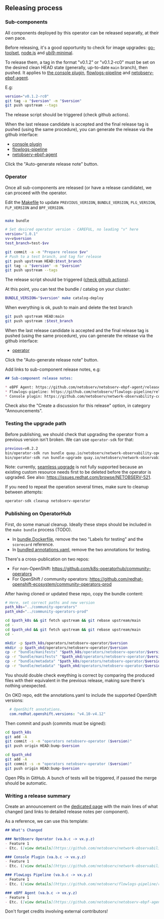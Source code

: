 ## Releasing process

### Sub-components

All components deployed by this operator can be released separatly, at their own pace.

Before releasing, it's a good opportunity to check for image upgrades: [go-toolset](https://catalog.redhat.com/software/containers/ubi9/go-toolset/61e5c00b4ec9945c18787690), [node.js](https://catalog.redhat.com/software/containers/ubi9/nodejs-16/61a60604c17162a20c1c6a2e) and [ubi9-minimal](https://catalog.redhat.com/software/containers/ubi9-minimal/61832888c0d15aff4912fe0d).

To release them, a tag in the format "v0.1.2" or "v0.1.2-rc0" must be set on the desired clean HEAD state (generally, up-to-date `main` branch), then pushed. It applies to [the console plugin](https://github.com/netobserv/network-observability-console-plugin/), [flowlogs-pipeline](https://github.com/netobserv/flowlogs-pipeline) and [netobserv-ebpf-agent](https://github.com/netobserv/netobserv-ebpf-agent).

E.g:

```bash
version="v0.1.2-rc0"
git tag -a "$version" -m "$version"
git push upstream --tags
```

The release script should be triggered (check github actions).

When the last release candidate is accepted and the final release tag is pushed (using the same procedure), you can generate the release via the github interface:
- [console plugin](https://github.com/netobserv/network-observability-console-plugin/releases/new)
- [flowlogs-pipeline](https://github.com/netobserv/flowlogs-pipeline/releases/new)
- [netobserv-ebpf-agent](https://github.com/netobserv/netobserv-ebpf-agent/releases/new)

Click the "Auto-generate release note" button.

### Operator

Once all sub-components are released (or have a release candidate), we can proceed with the operator.

Edit the [Makefile](./Makefile) to update `PREVIOUS_VERSION`, `BUNDLE_VERSION`, `PLG_VERSION`, `FLP_VERSION` and `BPF_VERSION`.

```bash

make bundle

# Set desired operator version - CAREFUL, no leading "v" here
version="1.0.1"
vv=v$version
test_branch=test-$vv

git commit -a -m "Prepare release $vv"
# Push to a test branch, and tag for release
git push upstream HEAD:$test_branch
git tag -a "$version" -m "$version"
git push upstream --tags
```

The release script should be triggered ([check github actions](https://github.com/netobserv/network-observability-operator/actions)).

At this point, you can test the bundle / catalog on your cluster:

```bash
BUNDLE_VERSION="$version" make catalog-deploy
```

When everything is ok, push to main and delete the test branch

```bash
git push upstream HEAD:main
git push upstream :$test_branch
```

When the last release candidate is accepted and the final release tag is pushed (using the same procedure), you can generate the release via the github interface:
- [operator](https://github.com/netobserv/network-observability-operator/releases/new)

Click the "Auto-generate release note" button.

Add links to sub-component release notes, e.g:

```md
## Sub-component release notes:

* eBPF Agent: https://github.com/netobserv/netobserv-ebpf-agent/releases/tag/v0.1.2
* Flowlogs-pipeline: https://github.com/netobserv/flowlogs-pipeline/releases/tag/v0.1.3
* Console plugin: https://github.com/netobserv/network-observability-console-plugin/releases/tag/v0.1.4
```

Check also the "Create a discussion for this release" option, in category "Announcements".

### Testing the upgrade path

Before publishing, we should check that upgrading the operator from a previous version isn't broken. We can use `operator-sdk` for that:

```bash
previous=v0.2.2
bin/operator-sdk run bundle quay.io/netobserv/network-observability-operator-bundle:$previous --timeout 5m
bin/operator-sdk run bundle-upgrade quay.io/netobserv/network-observability-operator-bundle:$vv --timeout 5m
```

Note: currently, [seamless upgrade](https://sdk.operatorframework.io/docs/overview/operator-capabilities/#level-2---seamless-upgrades) is not fully supported because an existing custom resource needs first to be deleted before the operator is upgraded. See also: https://issues.redhat.com/browse/NETOBSERV-521.

If you need to repeat the operation several times, make sure to cleanup between attempts:

```bash
operator-sdk cleanup netobserv-operator
```


### Publishing on OperatorHub

First, do some manual cleanup. Ideally these steps should be included in the `make bundle` process (TODO).
- In [bundle.Dockerfile](./bundle.Dockerfile), remove the two "Labels for testing" and the `scorecard` reference.
- In [bundled annotations.yaml](./bundle/metadata/annotations.yaml), remove the two annotations for testing.

There's a cross-publication on two repos:
- For non-OpenShift: https://github.com/k8s-operatorhub/community-operators
- For OpenShift / community operators: https://github.com/redhat-openshift-ecosystem/community-operators-prod

After having cloned or updated these repo, copy the bundle content:

```bash
# Here, set correct paths and new version
path_k8s="../community-operators"
path_okd="../community-operators-prod"

cd $path_k8s && git fetch upstream && git rebase upstream/main
cd -
cd $path_okd && git fetch upstream && git rebase upstream/main
cd -

mkdir -p $path_k8s/operators/netobserv-operator/$version
mkdir -p $path_okd/operators/netobserv-operator/$version
cp -r "bundle/manifests" "$path_k8s/operators/netobserv-operator/$version"
cp -r "bundle/manifests" "$path_okd/operators/netobserv-operator/$version"
cp -r "bundle/metadata" "$path_k8s/operators/netobserv-operator/$version"
cp -r "bundle/metadata" "$path_okd/operators/netobserv-operator/$version"
```

You should double check eveything is correct by comparing the produced files with their equivalent in the previous release,
making sure there's nothing unexpected.

On OKD repo, edit the annotations.yaml to include the supported OpenShift versions:

```yaml
  # OpenShift annotations.
  com.redhat.openshift.versions: "v4.10-v4.12"
```

Then commit and push (commits must be signed):

```bash
cd $path_k8s
git add -A
git commit -s -m "operators netobserv-operator ($version)"
git push origin HEAD:bump-$version

cd $path_okd
git add -A
git commit -s -m "operators netobserv-operator ($version)"
git push origin HEAD:bump-$version
```

Open PRs in GitHub. A bunch of tests will be triggered, if passed the merge should be automatic.

### Writing a release summary

Create an announcement on the [dedicated page](https://github.com/netobserv/network-observability-operator/discussions/categories/announcements) with the main lines of what changed (and links to detailed release notes per component).

As a reference, we can use this template:

```md
## What's Changed

### NetObserv Operator (va.b.c -> vx.y.z)
- Feature 1
- Etc. ([view details](https://github.com/netobserv/network-observability-operator/releases/tag/x.y.z))

### Console Plugin (va.b.c -> vx.y.z)
- Feature 1
- Etc. ([view details](https://github.com/netobserv/network-observability-console-plugin/releases/tag/vx.y.z))

### FlowLogs Pipeline (va.b.c -> vx.y.z)
- Feature 1
- Etc. ([view details](https://github.com/netobserv/flowlogs-pipeline/releases/tag/vx.y.z))

### eBPF Agent (va.b.c -> vx.y.z)
- Feature 1
- Etc. ([view details](https://github.com/netobserv/netobserv-ebpf-agent/releases/tag/vx.y.z))
```

Don't forget credits involving external contributors!
